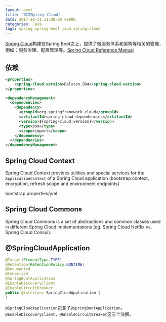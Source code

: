 ```yaml
---
layout: post
title: "实践Spring Cloud"
date: 2017-10-31 11:08:00 +0800
categories: Java
tags: spring spring-boot java spring-cloud
---
```


[Spring Cloud](http://projects.spring.io/spring-cloud/)构建在Spring Boot之上，提供了微服务体系和架构等相关的管理，例如：服务治理、配置管理等。[Spring Cloud Reference Manual](https://cloud.spring.io/spring-cloud-static/current/)

## 依赖

```xml
<properties>
	<spring-cloud.version>Dalston.SR4</spring-cloud.version>
</properties>
```



```xml
<dependencyManagement>
  <dependencies>
    <dependency>
      <groupId>org.springframework.cloud</groupId>
      <artifactId>spring-cloud-dependencies</artifactId>
      <version>${spring-cloud.version}</version>
      <type>pom</type>
      <scope>import</scope>
    </dependency>
  </dependencies>
</dependencyManagement>
```

## Spring Cloud Context

Spring Cloud Context provides utilities and special services for the `ApplicationContext` of a Spring Cloud application (bootstrap context, encryption, refresh scope and environment endpoints)

bootstrap.properties/yml

## Spring Cloud Commons

Spring Cloud Commons is a set of abstractions and common classes used in different Spring Cloud implementations (eg. Spring Cloud Netflix vs. 
Spring Cloud Consul).

## @SpringCloudApplication

```java
@Target(ElementType.TYPE)
@Retention(RetentionPolicy.RUNTIME)
@Documented
@Inherited
@SpringBootApplication
@EnableDiscoveryClient
@EnableCircuitBreaker
public @interface SpringCloudApplication {
}
```

`@SpringCloudApplication`包含了`@SpringBootApplication`，`@EnableDiscoveryClient`，`@EnableCircuitBreaker`这三个注解。